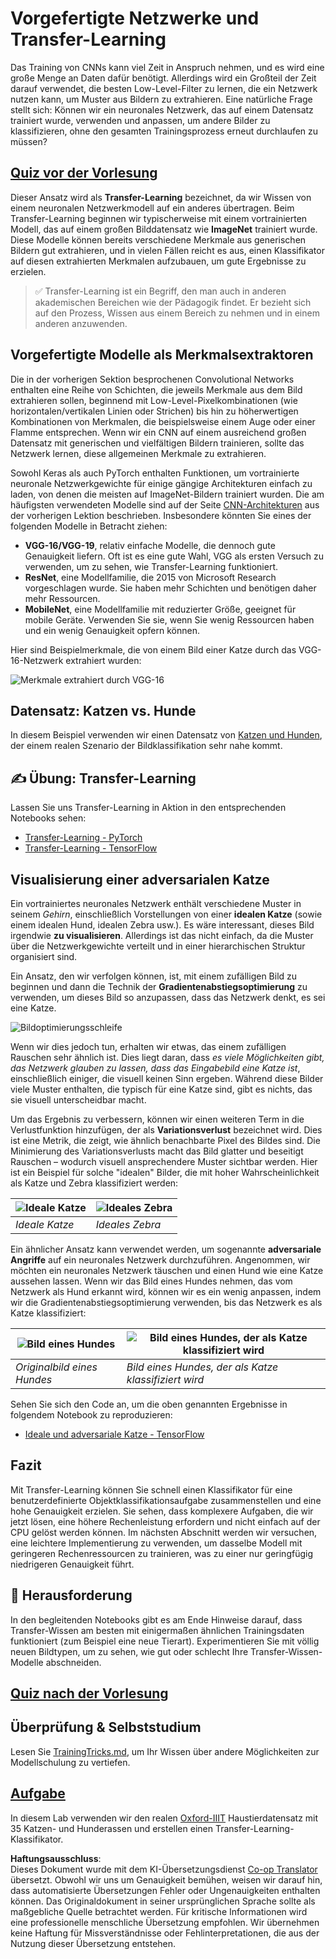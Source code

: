 <!--
CO_OP_TRANSLATOR_METADATA:
{
  "original_hash": "717775c4050ccbffbe0c961ad8bf7bf7",
  "translation_date": "2025-08-24T09:36:56+00:00",
  "source_file": "lessons/4-ComputerVision/08-TransferLearning/README.md",
  "language_code": "de"
}
-->
# Vorgefertigte Netzwerke und Transfer-Learning

Das Training von CNNs kann viel Zeit in Anspruch nehmen, und es wird eine große Menge an Daten dafür benötigt. Allerdings wird ein Großteil der Zeit darauf verwendet, die besten Low-Level-Filter zu lernen, die ein Netzwerk nutzen kann, um Muster aus Bildern zu extrahieren. Eine natürliche Frage stellt sich: Können wir ein neuronales Netzwerk, das auf einem Datensatz trainiert wurde, verwenden und anpassen, um andere Bilder zu klassifizieren, ohne den gesamten Trainingsprozess erneut durchlaufen zu müssen?

## [Quiz vor der Vorlesung](https://red-field-0a6ddfd03.1.azurestaticapps.net/quiz/108)

Dieser Ansatz wird als **Transfer-Learning** bezeichnet, da wir Wissen von einem neuronalen Netzwerkmodell auf ein anderes übertragen. Beim Transfer-Learning beginnen wir typischerweise mit einem vortrainierten Modell, das auf einem großen Bilddatensatz wie **ImageNet** trainiert wurde. Diese Modelle können bereits verschiedene Merkmale aus generischen Bildern gut extrahieren, und in vielen Fällen reicht es aus, einen Klassifikator auf diesen extrahierten Merkmalen aufzubauen, um gute Ergebnisse zu erzielen.

> ✅ Transfer-Learning ist ein Begriff, den man auch in anderen akademischen Bereichen wie der Pädagogik findet. Er bezieht sich auf den Prozess, Wissen aus einem Bereich zu nehmen und in einem anderen anzuwenden.

## Vorgefertigte Modelle als Merkmalsextraktoren

Die in der vorherigen Sektion besprochenen Convolutional Networks enthalten eine Reihe von Schichten, die jeweils Merkmale aus dem Bild extrahieren sollen, beginnend mit Low-Level-Pixelkombinationen (wie horizontalen/vertikalen Linien oder Strichen) bis hin zu höherwertigen Kombinationen von Merkmalen, die beispielsweise einem Auge oder einer Flamme entsprechen. Wenn wir ein CNN auf einem ausreichend großen Datensatz mit generischen und vielfältigen Bildern trainieren, sollte das Netzwerk lernen, diese allgemeinen Merkmale zu extrahieren.

Sowohl Keras als auch PyTorch enthalten Funktionen, um vortrainierte neuronale Netzwerkgewichte für einige gängige Architekturen einfach zu laden, von denen die meisten auf ImageNet-Bildern trainiert wurden. Die am häufigsten verwendeten Modelle sind auf der Seite [CNN-Architekturen](../07-ConvNets/CNN_Architectures.md) aus der vorherigen Lektion beschrieben. Insbesondere könnten Sie eines der folgenden Modelle in Betracht ziehen:

* **VGG-16/VGG-19**, relativ einfache Modelle, die dennoch gute Genauigkeit liefern. Oft ist es eine gute Wahl, VGG als ersten Versuch zu verwenden, um zu sehen, wie Transfer-Learning funktioniert.
* **ResNet**, eine Modellfamilie, die 2015 von Microsoft Research vorgeschlagen wurde. Sie haben mehr Schichten und benötigen daher mehr Ressourcen.
* **MobileNet**, eine Modellfamilie mit reduzierter Größe, geeignet für mobile Geräte. Verwenden Sie sie, wenn Sie wenig Ressourcen haben und ein wenig Genauigkeit opfern können.

Hier sind Beispielmerkmale, die von einem Bild einer Katze durch das VGG-16-Netzwerk extrahiert wurden:

![Merkmale extrahiert durch VGG-16](../../../../../lessons/4-ComputerVision/08-TransferLearning/images/features.png)

## Datensatz: Katzen vs. Hunde

In diesem Beispiel verwenden wir einen Datensatz von [Katzen und Hunden](https://www.microsoft.com/download/details.aspx?id=54765&WT.mc_id=academic-77998-cacaste), der einem realen Szenario der Bildklassifikation sehr nahe kommt.

## ✍️ Übung: Transfer-Learning

Lassen Sie uns Transfer-Learning in Aktion in den entsprechenden Notebooks sehen:

* [Transfer-Learning - PyTorch](../../../../../lessons/4-ComputerVision/08-TransferLearning/TransferLearningPyTorch.ipynb)
* [Transfer-Learning - TensorFlow](../../../../../lessons/4-ComputerVision/08-TransferLearning/TransferLearningTF.ipynb)

## Visualisierung einer adversarialen Katze

Ein vortrainiertes neuronales Netzwerk enthält verschiedene Muster in seinem *Gehirn*, einschließlich Vorstellungen von einer **idealen Katze** (sowie einem idealen Hund, idealen Zebra usw.). Es wäre interessant, dieses Bild irgendwie **zu visualisieren**. Allerdings ist das nicht einfach, da die Muster über die Netzwerkgewichte verteilt und in einer hierarchischen Struktur organisiert sind.

Ein Ansatz, den wir verfolgen können, ist, mit einem zufälligen Bild zu beginnen und dann die Technik der **Gradientenabstiegsoptimierung** zu verwenden, um dieses Bild so anzupassen, dass das Netzwerk denkt, es sei eine Katze.

![Bildoptimierungsschleife](../../../../../lessons/4-ComputerVision/08-TransferLearning/images/ideal-cat-loop.png)

Wenn wir dies jedoch tun, erhalten wir etwas, das einem zufälligen Rauschen sehr ähnlich ist. Dies liegt daran, dass *es viele Möglichkeiten gibt, das Netzwerk glauben zu lassen, dass das Eingabebild eine Katze ist*, einschließlich einiger, die visuell keinen Sinn ergeben. Während diese Bilder viele Muster enthalten, die typisch für eine Katze sind, gibt es nichts, das sie visuell unterscheidbar macht.

Um das Ergebnis zu verbessern, können wir einen weiteren Term in die Verlustfunktion hinzufügen, der als **Variationsverlust** bezeichnet wird. Dies ist eine Metrik, die zeigt, wie ähnlich benachbarte Pixel des Bildes sind. Die Minimierung des Variationsverlusts macht das Bild glatter und beseitigt Rauschen – wodurch visuell ansprechendere Muster sichtbar werden. Hier ist ein Beispiel für solche "idealen" Bilder, die mit hoher Wahrscheinlichkeit als Katze und Zebra klassifiziert werden:

![Ideale Katze](../../../../../lessons/4-ComputerVision/08-TransferLearning/images/ideal-cat.png) | ![Ideales Zebra](../../../../../lessons/4-ComputerVision/08-TransferLearning/images/ideal-zebra.png)
-----|-----
 *Ideale Katze* | *Ideales Zebra*

Ein ähnlicher Ansatz kann verwendet werden, um sogenannte **adversariale Angriffe** auf ein neuronales Netzwerk durchzuführen. Angenommen, wir möchten ein neuronales Netzwerk täuschen und einen Hund wie eine Katze aussehen lassen. Wenn wir das Bild eines Hundes nehmen, das vom Netzwerk als Hund erkannt wird, können wir es ein wenig anpassen, indem wir die Gradientenabstiegsoptimierung verwenden, bis das Netzwerk es als Katze klassifiziert:

![Bild eines Hundes](../../../../../lessons/4-ComputerVision/08-TransferLearning/images/original-dog.png) | ![Bild eines Hundes, der als Katze klassifiziert wird](../../../../../lessons/4-ComputerVision/08-TransferLearning/images/adversarial-dog.png)
-----|-----
*Originalbild eines Hundes* | *Bild eines Hundes, der als Katze klassifiziert wird*

Sehen Sie sich den Code an, um die oben genannten Ergebnisse in folgendem Notebook zu reproduzieren:

* [Ideale und adversariale Katze - TensorFlow](../../../../../lessons/4-ComputerVision/08-TransferLearning/AdversarialCat_TF.ipynb)

## Fazit

Mit Transfer-Learning können Sie schnell einen Klassifikator für eine benutzerdefinierte Objektklassifikationsaufgabe zusammenstellen und eine hohe Genauigkeit erzielen. Sie sehen, dass komplexere Aufgaben, die wir jetzt lösen, eine höhere Rechenleistung erfordern und nicht einfach auf der CPU gelöst werden können. Im nächsten Abschnitt werden wir versuchen, eine leichtere Implementierung zu verwenden, um dasselbe Modell mit geringeren Rechenressourcen zu trainieren, was zu einer nur geringfügig niedrigeren Genauigkeit führt.

## 🚀 Herausforderung

In den begleitenden Notebooks gibt es am Ende Hinweise darauf, dass Transfer-Wissen am besten mit einigermaßen ähnlichen Trainingsdaten funktioniert (zum Beispiel eine neue Tierart). Experimentieren Sie mit völlig neuen Bildtypen, um zu sehen, wie gut oder schlecht Ihre Transfer-Wissen-Modelle abschneiden.

## [Quiz nach der Vorlesung](https://red-field-0a6ddfd03.1.azurestaticapps.net/quiz/208)

## Überprüfung & Selbststudium

Lesen Sie [TrainingTricks.md](TrainingTricks.md), um Ihr Wissen über andere Möglichkeiten zur Modellschulung zu vertiefen.

## [Aufgabe](lab/README.md)

In diesem Lab verwenden wir den realen [Oxford-IIIT](https://www.robots.ox.ac.uk/~vgg/data/pets/) Haustierdatensatz mit 35 Katzen- und Hunderassen und erstellen einen Transfer-Learning-Klassifikator.

**Haftungsausschluss**:  
Dieses Dokument wurde mit dem KI-Übersetzungsdienst [Co-op Translator](https://github.com/Azure/co-op-translator) übersetzt. Obwohl wir uns um Genauigkeit bemühen, weisen wir darauf hin, dass automatisierte Übersetzungen Fehler oder Ungenauigkeiten enthalten können. Das Originaldokument in seiner ursprünglichen Sprache sollte als maßgebliche Quelle betrachtet werden. Für kritische Informationen wird eine professionelle menschliche Übersetzung empfohlen. Wir übernehmen keine Haftung für Missverständnisse oder Fehlinterpretationen, die aus der Nutzung dieser Übersetzung entstehen.